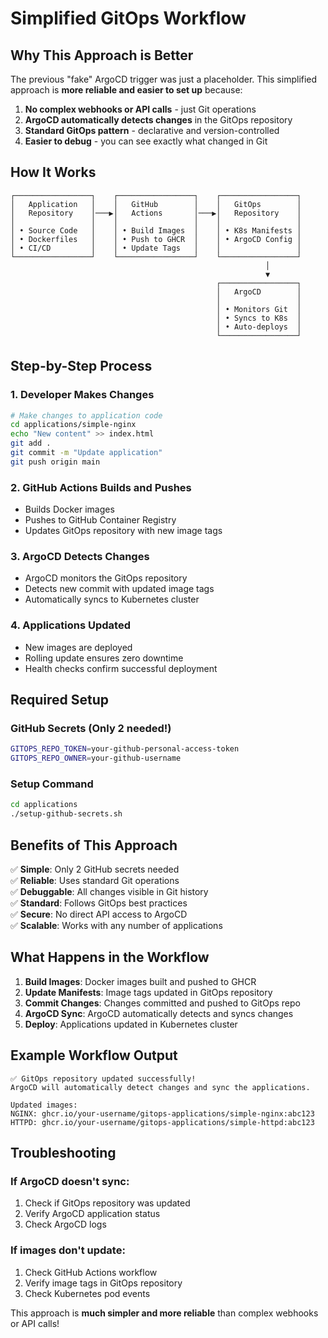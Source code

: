 # Simplified GitOps Workflow

## Why This Approach is Better

The previous "fake" ArgoCD trigger was just a placeholder. This simplified approach is **more reliable and easier to set up** because:

1. **No complex webhooks or API calls** - just Git operations
2. **ArgoCD automatically detects changes** in the GitOps repository
3. **Standard GitOps pattern** - declarative and version-controlled
4. **Easier to debug** - you can see exactly what changed in Git

## How It Works

```
┌─────────────────┐    ┌─────────────────┐    ┌─────────────────┐
│   Application   │    │   GitHub        │    │   GitOps        │
│   Repository    │───▶│   Actions       │───▶│   Repository    │
│                 │    │                 │    │                 │
│ • Source Code   │    │ • Build Images  │    │ • K8s Manifests │
│ • Dockerfiles   │    │ • Push to GHCR  │    │ • ArgoCD Config │
│ • CI/CD         │    │ • Update Tags   │    │                 │
└─────────────────┘    └─────────────────┘    └─────────────────┘
                                                         │
                                                         ▼
                                              ┌─────────────────┐
                                              │   ArgoCD        │
                                              │                 │
                                              │ • Monitors Git  │
                                              │ • Syncs to K8s  │
                                              │ • Auto-deploys  │
                                              └─────────────────┘
```

## Step-by-Step Process

### 1. Developer Makes Changes
```bash
# Make changes to application code
cd applications/simple-nginx
echo "New content" >> index.html
git add .
git commit -m "Update application"
git push origin main
```

### 2. GitHub Actions Builds and Pushes
- Builds Docker images
- Pushes to GitHub Container Registry
- Updates GitOps repository with new image tags

### 3. ArgoCD Detects Changes
- ArgoCD monitors the GitOps repository
- Detects new commit with updated image tags
- Automatically syncs to Kubernetes cluster

### 4. Applications Updated
- New images are deployed
- Rolling update ensures zero downtime
- Health checks confirm successful deployment

## Required Setup

### GitHub Secrets (Only 2 needed!)
```bash
GITOPS_REPO_TOKEN=your-github-personal-access-token
GITOPS_REPO_OWNER=your-github-username
```

### Setup Command
```bash
cd applications
./setup-github-secrets.sh
```

## Benefits of This Approach

✅ **Simple**: Only 2 GitHub secrets needed  
✅ **Reliable**: Uses standard Git operations  
✅ **Debuggable**: All changes visible in Git history  
✅ **Standard**: Follows GitOps best practices  
✅ **Secure**: No direct API access to ArgoCD  
✅ **Scalable**: Works with any number of applications  

## What Happens in the Workflow

1. **Build Images**: Docker images built and pushed to GHCR
2. **Update Manifests**: Image tags updated in GitOps repository
3. **Commit Changes**: Changes committed and pushed to GitOps repo
4. **ArgoCD Sync**: ArgoCD automatically detects and syncs changes
5. **Deploy**: Applications updated in Kubernetes cluster

## Example Workflow Output

```
✅ GitOps repository updated successfully!
ArgoCD will automatically detect changes and sync the applications.

Updated images:
NGINX: ghcr.io/your-username/gitops-applications/simple-nginx:abc123
HTTPD: ghcr.io/your-username/gitops-applications/simple-httpd:abc123
```

## Troubleshooting

### If ArgoCD doesn't sync:
1. Check if GitOps repository was updated
2. Verify ArgoCD application status
3. Check ArgoCD logs

### If images don't update:
1. Check GitHub Actions workflow
2. Verify image tags in GitOps repository
3. Check Kubernetes pod events

This approach is **much simpler and more reliable** than complex webhooks or API calls!

